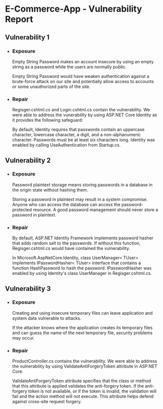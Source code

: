 # E-Commerce-App - Vulnerability Report 

## Vulnerability 1
  - ### Exposure
       Empty String Password makes an account insecure by using an empty string as a password while the users are normally public.

    Empty String Password would have weaken authentication against a brute-force attack on our site and potentially allow access to accounts or some unauthorized parts of the site.

  - ### Repair
    Regisger.cshtml.cs and Login.cshtml.cs contain the vulnerability. We were able to address the vunerability by using ASP.NET Core Identity as it provides the following safeguard:

    By default, Identity requires that passwords contain an uppercase character, lowercase character, a digit, and a non-alphanumeric character. Passwords must be at least six characters long.
    Identity was enabled by calling UseAuthentication from Startup.cs.

## Vulnerability 2

  - ### Exposure
    Password plaintext storage means storing passwords in a database in the origin state without hashing them.

    Storing a password in plaintext may result in a system compromise. Anyone who can access the database can access the password-protected resource. A good password management should never store a password in plaintext.

  - ### Repair
    By default, ASP.NET Identity Framework implements password hasher that adds random salt to the passwords. If without this function, Regisger.cshtml.cs would have contained the vulnerability.

    In Microsoft.AspNetCore.Identity, class UserManager< TUser> implements IPasswordHasher< TUser> interface that contains a function HashPassword to hash the password.
    IPasswordHasher was enabled by using Identity's class UserManager in Regisger.cshtml.cs.

## Vulnerability 3 
  - ### Exposure
    Creating and using insecure temporary files can leave application and system data vulnerable to attacks.

    If the attacker knows where the application creates its temporary files and can guess the name of the next temporary file, security problems may occur.

  - ### Repair
    ProductController.cs contains the vulnerability. We were able to address the vulnerability by using ValidateAntiForgeryToken attribute in ASP.NET Core.

    ValidateAntiForgeryToken attribute specifies that the class or method that this attribute is applied validates 
    the anti-forgery token. If the anti-forgery token is not available, or if the token is invalid, the validation will 
    fail and the action method will not execute. This attribute helps defend against cross-site request forgery.
